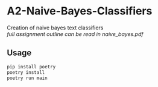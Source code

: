 # A2-Naive-Bayes-Classifiers
Creation of naive bayes text classifiers  
*full assignment outline can be read in naive_bayes.pdf*

## Usage
```bash
pip install poetry
poetry install
poetry run main
```

